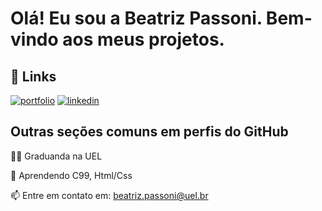 # Olá! Eu sou a Beatriz Passoni. Bem-vindo aos meus projetos.



## 🔗 Links
[![portfolio](https://img.shields.io/badge/my_portfolio-000?style=for-the-badge&logo=ko-fi&logoColor=white)](https://katherineoelsner.com/)
[![linkedin](https://img.shields.io/badge/linkedin-0A66C2?style=for-the-badge&logo=linkedin&logoColor=white)](https://www.linkedin.com/)


## Outras seções comuns em perfis do GitHub
👩‍💻 Graduanda na UEL

🧠 Aprendendo C99, Html/Css

📫 Entre em contato em: beatriz.passoni@uel.br

